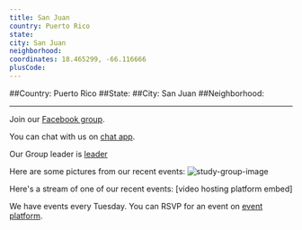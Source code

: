 ```yaml
---
title: San Juan
country: Puerto Rico
state: 
city: San Juan
neighborhood: 
coordinates: 18.465299, -66.116666
plusCode:
---
```


##Country: Puerto Rico
##State: 
##City: San Juan
##Neighborhood: 
*****
Join our [Facebook group](https://www.facebook.com/groups/free.code.camp.sanjuan.pr).

You can chat with us on [chat app]().

Our Group leader is [leader]()

Here are some pictures from our recent events:
![study-group-image]()

Here's a stream of one of our recent events:
[video hosting platform embed]

We have events every Tuesday. You can RSVP for an event on [event platform]().
